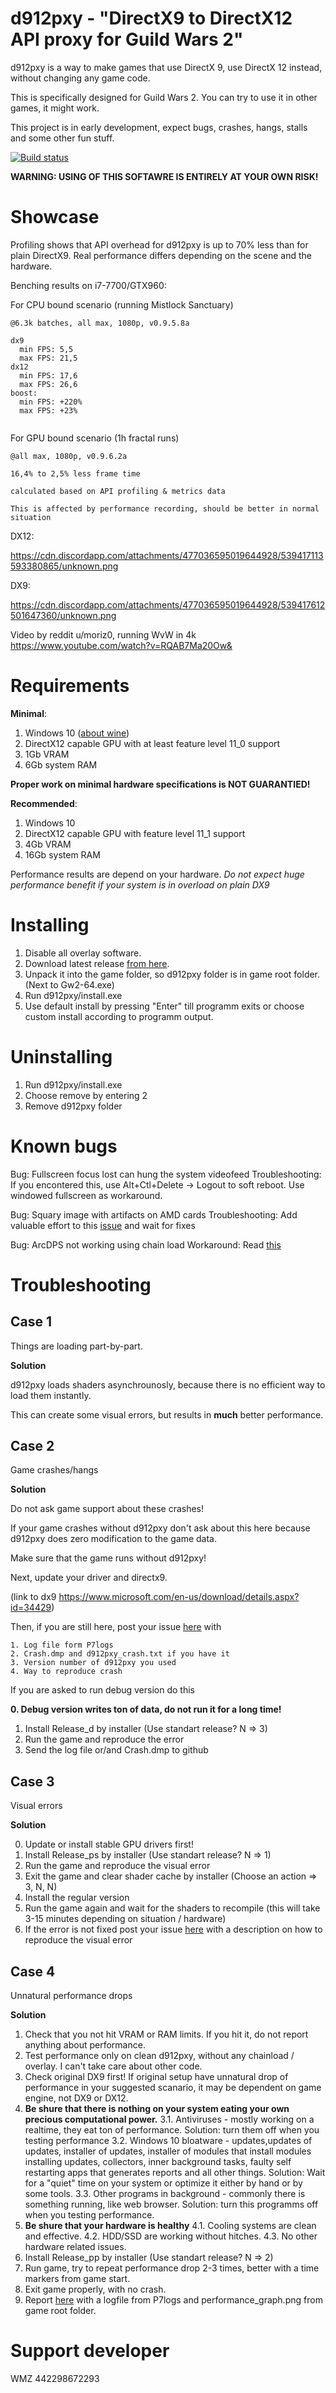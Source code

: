 # d912pxy - "DirectX9 to DirectX12 API proxy for Guild Wars 2"

d912pxy is a way to make games that use DirectX 9, use DirectX 12 instead, without changing any game code.

This is specifically designed for Guild Wars 2.
You can try to use it in other games, it might work.
 
This project is in early development, expect bugs, crashes, hangs, stalls and some other fun stuff.
 
[![Build status](https://ci.appveyor.com/api/projects/status/gs8drlb0goyp6h28?svg=true)](https://ci.appveyor.com/project/megai2/d912pxy)

**WARNING: USING OF THIS SOFTAWRE IS ENTIRELY AT YOUR OWN RISK!**
 
# Showcase

Profiling shows that API overhead for d912pxy is up to 70% less than for plain DirectX9.
Real performance differs depending on the scene and the hardware.

Benching results on i7-7700/GTX960:

For CPU bound scenario
(running Mistlock Sanctuary)

```
@6.3k batches, all max, 1080p, v0.9.5.8a

dx9
  min FPS: 5,5
  max FPS: 21,5
dx12
  min FPS: 17,6
  max FPS: 26,6
boost:
  min FPS: +220%
  max FPS: +23%
  
```

For GPU bound scenario
(1h fractal runs)

```
@all max, 1080p, v0.9.6.2a

16,4% to 2,5% less frame time

calculated based on API profiling & metrics data

This is affected by performance recording, should be better in normal situation
```

DX12:

https://cdn.discordapp.com/attachments/477036595019644928/539417113593380865/unknown.png 

DX9:

https://cdn.discordapp.com/attachments/477036595019644928/539417612501647360/unknown.png

Video by reddit u/moriz0, running WvW in 4k https://www.youtube.com/watch?v=RQAB7Ma20Ow&

# Requirements

**Minimal**:
1. Windows 10 ([about wine](https://github.com/megai2/d912pxy/issues/25))
2. DirectX12 capable GPU with at least feature level 11_0 support
3. 1Gb VRAM
4. 6Gb system RAM

**Proper work on minimal hardware specifications is NOT GUARANTIED!**

**Recommended**:
1. Windows 10
2. DirectX12 capable GPU with feature level 11_1 support
3. 4Gb VRAM
4. 16Gb system RAM


Performance results are depend on your hardware.
*Do not expect huge performance benefit if your system is in overload on plain DX9*


# Installing

1. Disable all overlay software.
2. Download latest release [from here](https://github.com/megai2/d912pxy/releases).
3. Unpack it into the game folder, so d912pxy folder is in game root folder. (Next to Gw2-64.exe)
4. Run d912pxy/install.exe
5. Use default install by pressing "Enter" till programm exits or choose custom install according to programm output.

# Uninstalling

1. Run d912pxy/install.exe
2. Choose remove by entering 2
3. Remove d912pxy folder

# Known bugs

Bug: Fullscreen focus lost can hung the system videofeed
Troubleshooting: If you encontered this, use Alt+Ctl+Delete -> Logout to soft reboot. Use windowed fullscreen as workaround.

Bug: Squary image with artifacts on AMD cards
Troubleshooting: Add valuable effort to this [issue](https://github.com/megai2/d912pxy/issues/52) and wait for fixes

Bug: ArcDPS not working using chain load
Workaround: Read [this](https://github.com/megai2/d912pxy/issues/38#issuecomment-459956222) 


# Troubleshooting

## Case 1
  Things are loading part-by-part.
    
**Solution**

  d912pxy loads shaders asynchrounosly, because there is no efficient way to load them instantly.
  
  This can create some visual errors, but results in **much** better performance.
  
  
## Case 2
  Game crashes/hangs
  
**Solution**

  Do not ask game support about these crashes!
  
  If your game crashes without d912pxy don't ask about this here because d912pxy does zero modification to the game data.
  
  Make sure that the game runs without d912pxy!
  
  Next, update your driver and directx9.
  
  (link to dx9 https://www.microsoft.com/en-us/download/details.aspx?id=34429)
  
  Then, if you are still here, post your issue [here](https://github.com/megai2/d912pxy/issues/13) with 
  
    1. Log file form P7logs
    2. Crash.dmp and d912pxy_crash.txt if you have it    
    3. Version number of d912pxy you used
	4. Way to reproduce crash
    
    
 If you are asked to run debug version do this
 
   **0. Debug version writes ton of data, do not run it for a long time!**
   1. Install Release_d by installer (Use standart release? N => 3)
   2. Run the game and reproduce the error
   3. Send the log file or/and Crash.dmp to github

## Case 3 

  Visual errors
 
**Solution**

  0. Update or install stable GPU drivers first! 
  1. Install Release_ps by installer (Use standart release? N => 1)
  2. Run the game and reproduce the visual error
  3. Exit the game and clear shader cache by installer (Choose an action => 3, N, N)
  4. Install the regular version
  5. Run the game again and wait for the shaders to recompile (this will take 3-15 minutes depending on situation / hardware)
  6. If the error is not fixed post your issue [here](https://github.com/megai2/d912pxy/issues/15) with a description on how to reproduce the visual error
  
## Case 4

  Unnatural performance drops
  
**Solution**

  1. Check that you not hit VRAM or RAM limits. If you hit it, do not report anything about performance.
  2. Test performance only on clean d912pxy, without any chainload / overlay. I can't take care about other code.
  3. Check original DX9 first! If original setup have unnatural drop of performance in your suggested scanario, it may be dependent on game engine, not DX9 or DX12.
  3. **Be shure that there is nothing on your system eating your own precious computational power.** 
  3.1. Antiviruses - mostly working on a realtime, they eat ton of performance. Solution: turn them off when you testing performance
  3.2. Windows 10 bloatware - updates,updates of updates, installer of updates, installer of modules that install modules installing updates, collectors, inner background tasks, faulty self restarting apps that generates reports and all other things.
  Solution: Wait for a "quiet" time on your system or optimize it either by hand or by some tools.
  3.3. Other programs in background - commonly there is something running, like web browser. Solution: turn this programms off when you testing performance.
  4. **Be shure that your hardware is healthy**
  4.1. Cooling systems are clean and effective.
  4.2. HDD/SSD are working without hitches.
  4.3. No other hardware related issues.
  5. Install Release_pp by installer (Use standart release? N => 2)
  6. Run game, try to repeat performance drop 2-3 times, better with a time markers from game start.
  7. Exit game properly, with no crash.
  8. Report [here](https://github.com/megai2/d912pxy/issues/67) with a logfile from P7logs and performance_graph.png from game root folder.

# Support developer

WMZ 442298672293

